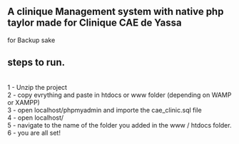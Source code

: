 <h2> A clinique Management system with native php taylor made for Clinique CAE de Yassa</h2>
for Backup sake 

<h2>steps to run. </h2>
<br>
1 - Unzip the project <br>
2 - copy evrything and paste in htdocs or www folder (depending on WAMP or XAMPP)<br>
3 - open localhost/phpmyadmin and importe the cae_clinic.sql file<br>
4 - open localhost/<br>
5 - navigate to the name of the folder you added in the www / htdocs folder.<br>
6 - you are all set!<br>